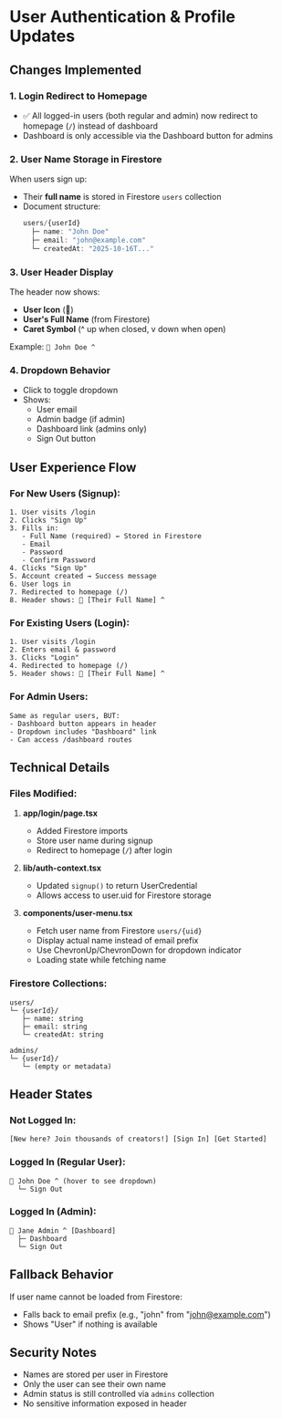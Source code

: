 # User Authentication & Profile Updates

## Changes Implemented

### 1. **Login Redirect to Homepage**
- ✅ All logged-in users (both regular and admin) now redirect to homepage (`/`) instead of dashboard
- Dashboard is only accessible via the Dashboard button for admins

### 2. **User Name Storage in Firestore**
When users sign up:
- Their **full name** is stored in Firestore `users` collection
- Document structure:
  ```javascript
  users/{userId}
    ├─ name: "John Doe"
    ├─ email: "john@example.com"
    └─ createdAt: "2025-10-16T..."
  ```

### 3. **User Header Display**
The header now shows:
- **User Icon** (👤)
- **User's Full Name** (from Firestore)
- **Caret Symbol** (^ up when closed, v down when open)

Example: `👤 John Doe ^`

### 4. **Dropdown Behavior**
- Click to toggle dropdown
- Shows:
  - User email
  - Admin badge (if admin)
  - Dashboard link (admins only)
  - Sign Out button

## User Experience Flow

### For New Users (Signup):
```
1. User visits /login
2. Clicks "Sign Up"
3. Fills in:
   - Full Name (required) ← Stored in Firestore
   - Email
   - Password
   - Confirm Password
4. Clicks "Sign Up"
5. Account created → Success message
6. User logs in
7. Redirected to homepage (/)
8. Header shows: 👤 [Their Full Name] ^
```

### For Existing Users (Login):
```
1. User visits /login
2. Enters email & password
3. Clicks "Login"
4. Redirected to homepage (/)
5. Header shows: 👤 [Their Full Name] ^
```

### For Admin Users:
```
Same as regular users, BUT:
- Dashboard button appears in header
- Dropdown includes "Dashboard" link
- Can access /dashboard routes
```

## Technical Details

### Files Modified:
1. **app/login/page.tsx**
   - Added Firestore imports
   - Store user name during signup
   - Redirect to homepage (`/`) after login

2. **lib/auth-context.tsx**
   - Updated `signup()` to return UserCredential
   - Allows access to user.uid for Firestore storage

3. **components/user-menu.tsx**
   - Fetch user name from Firestore `users/{uid}`
   - Display actual name instead of email prefix
   - Use ChevronUp/ChevronDown for dropdown indicator
   - Loading state while fetching name

### Firestore Collections:
```
users/
└─ {userId}/
   ├─ name: string
   ├─ email: string
   └─ createdAt: string

admins/
└─ {userId}/
   └─ (empty or metadata)
```

## Header States

### Not Logged In:
```
[New here? Join thousands of creators!] [Sign In] [Get Started]
```

### Logged In (Regular User):
```
👤 John Doe ^ (hover to see dropdown)
  └─ Sign Out
```

### Logged In (Admin):
```
👤 Jane Admin ^ [Dashboard]
  ├─ Dashboard
  └─ Sign Out
```

## Fallback Behavior
If user name cannot be loaded from Firestore:
- Falls back to email prefix (e.g., "john" from "john@example.com")
- Shows "User" if nothing is available

## Security Notes
- Names are stored per user in Firestore
- Only the user can see their own name
- Admin status is still controlled via `admins` collection
- No sensitive information exposed in header
